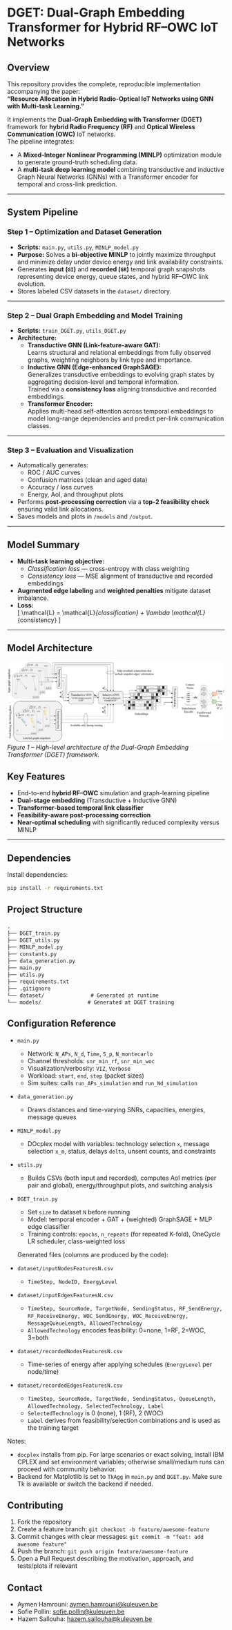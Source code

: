 # DGET: Dual-Graph Embedding Transformer for Hybrid RF–OWC IoT Networks

## Overview
This repository provides the complete, reproducible implementation accompanying the paper:  
**“Resource Allocation in Hybrid Radio-Optical IoT Networks using GNN with Multi-task Learning.”**

It implements the **Dual-Graph Embedding with Transformer (DGET)** framework for **hybrid Radio Frequency (RF)** and **Optical Wireless Communication (OWC)** IoT networks.  
The pipeline integrates:

- A **Mixed-Integer Nonlinear Programming (MINLP)** optimization module to generate ground-truth scheduling data.  
- A **multi-task deep learning model** combining transductive and inductive Graph Neural Networks (GNNs) with a Transformer encoder for temporal and cross-link prediction.

---

## System Pipeline

### Step 1 – Optimization and Dataset Generation
- **Scripts:** `main.py`, `utils.py`, `MINLP_model.py`
- **Purpose:** Solves a **bi-objective MINLP** to jointly maximize throughput and minimize delay under device energy and link availability constraints.  
- Generates **input (`GI`)** and **recorded (`GR`)** temporal graph snapshots representing device energy, queue states, and hybrid RF–OWC link evolution.  
- Stores labeled CSV datasets in the `dataset/` directory.

---

### Step 2 – Dual Graph Embedding and Model Training
- **Scripts:** `train_DGET.py`, `utils_DGET.py`
- **Architecture:**
  - **Transductive GNN (Link-feature-aware GAT):**  
    Learns structural and relational embeddings from fully observed graphs, weighting neighbors by link type and importance.
  - **Inductive GNN (Edge-enhanced GraphSAGE):**  
    Generalizes transductive embeddings to evolving graph states by aggregating decision-level and temporal information.  
    Trained via a **consistency loss** aligning transductive and recorded embeddings.
  - **Transformer Encoder:**  
    Applies multi-head self-attention across temporal embeddings to model long-range dependencies and predict per-link communication classes.

---

### Step 3 – Evaluation and Visualization
- Automatically generates:
  - ROC / AUC curves  
  - Confusion matrices (clean and aged data)  
  - Accuracy / loss curves  
  - Energy, AoI, and throughput plots  
- Performs **post-processing correction** via a **top-2 feasibility check** ensuring valid link allocations.  
- Saves models and plots in `/models` and `/output`.

---

## Model Summary

- **Multi-task learning objective:**
  - *Classification loss* — cross-entropy with class weighting  
  - *Consistency loss* — MSE alignment of transductive and recorded embeddings  
- **Augmented edge labeling** and **weighted penalties** mitigate dataset imbalance.  
- **Loss:**  
  \[
  \mathcal{L} = \mathcal{L}_{classification} + \lambda \mathcal{L}_{consistency}
  \]

---

## Model Architecture

![DGET Architecture](figures/DGET_architecture.png)
*Figure 1 – High-level architecture of the Dual-Graph Embedding Transformer (DGET) framework.*


## Key Features
- End-to-end **hybrid RF–OWC** simulation and graph-learning pipeline  
- **Dual-stage embedding** (Transductive + Inductive GNN)  
- **Transformer-based temporal link classifier**  
- **Feasibility-aware post-processing correction**  
- **Near-optimal scheduling** with significantly reduced complexity versus MINLP  

---

## Dependencies

Install dependencies:
```bash
pip install -r requirements.txt


```
## Project Structure
```
.
├── DGET_train.py
├── DGET_utils.py
├── MINLP_model.py
├── constants.py
├── data_generation.py
├── main.py
├── utils.py
├── requirements.txt
├── .gitignore
└── dataset/               # Generated at runtime 
└── models/               # Generated at DGET training 
```
## Configuration Reference
- `main.py`
  - Network: `N_APs`, `N_d`, `Time`, `S_p`, `N_montecarlo`
  - Channel thresholds: `snr_min_rf`, `snr_min_woc`
  - Visualization/verbosity: `VIZ`, `Verbose`
  - Workload: `start`, `end`, `step` (packet sizes)
  - Sim suites: calls `run_APs_simulation` and `run_Nd_simulation`
- `data_generation.py`
  - Draws distances and time-varying SNRs, capacities, energies, message queues
- `MINLP_model.py`
  - DOcplex model with variables: technology selection `x`, message selection `x_m`, status, delays `delta`, unsent counts, and constraints
- `utils.py`
  - Builds CSVs (both input and recorded), computes AoI metrics (per pair and global), energy/throughput plots, and switching analysis
- `DGET_train.py`
  - Set `size` to dataset `N` before running
  - Model: temporal encoder + GAT + (weighted) GraphSAGE + MLP edge classifier
  - Training controls: `epochs`, `n_repeats` (for repeated K-fold), OneCycle LR scheduler, class-weighted loss

  Generated files (columns are produced by the code):
- `dataset/inputNodesFeaturesN.csv`
  - `TimeStep, NodeID, EnergyLevel`
- `dataset/inputEdgesFeaturesN.csv`
  - `TimeStep, SourceNode, TargetNode, SendingStatus, RF_SendEnergy, RF_ReceiveEnergy, WOC_SendEnergy, WOC_ReceiveEnergy, MessageQueueLength, AllowedTechnology`
  - `AllowedTechnology` encodes feasibility: 0=none, 1=RF, 2=WOC, 3=both
- `dataset/recordedNodesFeaturesN.csv`
  - Time-series of energy after applying schedules (`EnergyLevel` per node/time)
- `dataset/recordedEdgesFeaturesN.csv`
  - `TimeStep, SourceNode, TargetNode, SendingStatus, QueueLength, AllowedTechnology, SelectedTechnology, Label`
  - `SelectedTechnology` is 0 (none), 1 (RF), 2 (WOC)
  - `Label` derives from feasibility/selection combinations and is used as the training target


Notes:
- `docplex` installs from pip. For large scenarios or exact solving, install IBM CPLEX and set environment variables; otherwise small/medium runs can proceed with community behavior.
- Backend for Matplotlib is set to `TkAgg` in `main.py` and `DGET.py`. Make sure Tk is available or switch the backend if needed.


## Contributing
1. Fork the repository
2. Create a feature branch: `git checkout -b feature/awesome-feature`
3. Commit changes with clear messages: `git commit -m "feat: add awesome feature"`
4. Push the branch: `git push origin feature/awesome-feature`
5. Open a Pull Request describing the motivation, approach, and tests/plots if relevant


## Contact
- Aymen Hamrouni: aymen.hamrouni@kuleuven.be
- Sofie Pollin: sofie.pollin@kuleuven.be
- Hazem Sallouha: hazem.sallouha@kuleuven.be